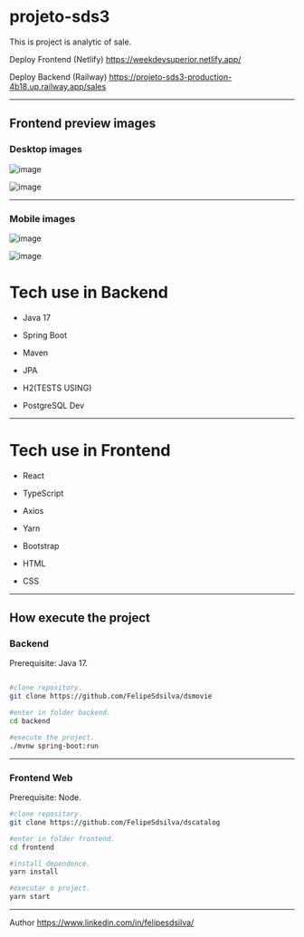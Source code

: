 # projeto-sds3
This is project is analytic of sale.

Deploy Frontend (Netlify) https://weekdevsuperior.netlify.app/

Deploy Backend (Railway) https://projeto-sds3-production-4b18.up.railway.app/sales
______________________________________________________________________________________________________________________________________________________

## Frontend preview images

### Desktop images

![image](https://user-images.githubusercontent.com/47900701/221261694-c815d919-d3c8-4d48-9b8a-fadef294a594.png)

![image](https://user-images.githubusercontent.com/47900701/221261845-cce2cfbd-a8d0-4244-ab2e-ce3e85de0fc9.png)

____________________________________________________________________________________________________________________________________________________

### Mobile images

![image](https://user-images.githubusercontent.com/47900701/221262781-9100e250-d59e-47bc-bb88-86758ec552c1.png)

![image](https://user-images.githubusercontent.com/47900701/221262554-b962a050-f81e-4e89-8f78-382a73cfc96e.png)

# Tech use in Backend

- Java 17

- Spring Boot

- Maven

- JPA
 
- H2(TESTS USING)

- PostgreSQL Dev

____________________________________________________________________________________________________________________________________________________
# Tech use in Frontend

- React

- TypeScript

- Axios

- Yarn

- Bootstrap

- HTML

- CSS

____________________________________________________________________________________________________________________________________________________
## How execute the project

### Backend

Prerequisite: Java 17.
```bash

#clone repository.
git clone https://github.com/FelipeSdsilva/dsmovie

#enter in folder backend.
cd backend

#execute the project.
./mvnw spring-boot:run
```
____________________________________________________________________________________________________________________________________________________
### Frontend Web

Prerequisite: Node.
```bash
#clone repository.
git clone https://github.com/FelipeSdsilva/dscatalog

#enter in folder frontend.
cd frontend

#install dependence.
yarn install

#executar o project.
yarn start
```
________________________________________________________________________________________________________________________
Author https://www.linkedin.com/in/felipesdsilva/
